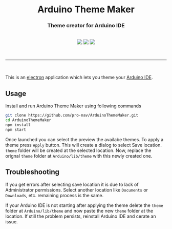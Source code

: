 <div align="center">
  <h1>Arduino Theme Maker</h1>
  <h3>Theme creator for Arduino IDE</h3>
</div>



<div align="center">
<br>
<img src="https://forthebadge.com/images/badges/built-with-love.svg" />
<img src="https://forthebadge.com/images/badges/made-with-javascript.svg" />
<img src="https://forthebadge.com/images/badges/for-you.svg" />
</div>

<br><hr><br>

This is an [electron](https://electronjs.org/) application which lets you theme your [Arduino IDE](https://www.arduino.cc/en/Main/Software).

## Usage
Install and run Arduino Theme Maker using following commands
```bash
git clone https://github.com/pro-nav/ArduinoThemeMaker.git
cd ArduinoThemeMaker
npm install
npm start
```
Once launched you can select the preview the availabe themes. To apply a theme press `Apply` button. This will create a dialog to select Save location. `theme` folder will be created at the selected location. Now, replace the orignal `theme` folder at `Arduino/lib/theme` with this newly created one.

## Troubleshooting
If you get errors after selecting save location it is due to lack of Administrator permissions. Select another location like `Documents` or `Downloads`, etc. remaining process is the same.

If your Arduino IDE is not starting after applying the theme delete the `theme` folder at `Arduino/lib/theme` and now paste the new `theme` folder at the location. If still the problem persists, reinstall Arduino IDE and cerate an issue.

